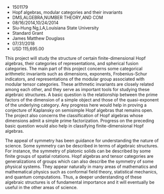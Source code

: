 
* 1501179
* Hopf algebras, modular categories and their invariants
* DMS,ALGEBRA,NUMBER THEORY,AND COM
* 08/16/2014,10/24/2014
* Siu-Hung Ng,LA,Louisiana State University
* Standard Grant
* James Matthew Douglass
* 07/31/2018
* USD 115,695.00

This project will study the structure of certain finite-dimensional Hopf
algebras, their categories of representations, and spherical fusion categories.
The main part of this project concerns some categorical arithmetic invariants
such as dimensions, exponents, Frobenius-Schur indicators, and representations
of the modular group associated with modular tensor categories. These arithmetic
invariants are closely related among each other, and they serve as important
tools for studying these algebraic structures. A basic question is the
relationship between the prime factors of the dimension of a simple object and
those of the quasi-exponent of the underlying category. Any progress here would
help in proving a conjecture of Kaplansky on semisimple Hopf algebras that
remains open. The project also concerns the classification of Hopf algebras
whose dimensions admit a simple prime factorization. Progress on the preceding
basic question would also help in classifying finite-dimensional Hopf algebras.

The appeal of symmetry has been guidance for understanding the nature of
science. Some symmetry can be described in terms of algebraic structures. For
instance, the symmetry of platonic solids can be described by some finite groups
of spatial rotations. Hopf algebras and tensor categories are generalizations of
groups which can also describe the symmetry of some physical systems. They
appear naturally in many areas of mathematics and mathematical physics such as
conformal field theory, statistical mechanics, and quantum computations. Thus, a
deeper understanding of these algebraic structures is of fundamental importance
and it will eventually be useful in the other areas of science.
